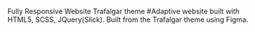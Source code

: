Fully Responsive Website Trafalgar theme
#Adaptive website built with HTML5, SCSS, JQuery(Slick). Built from the Trafalgar theme using Figma.
